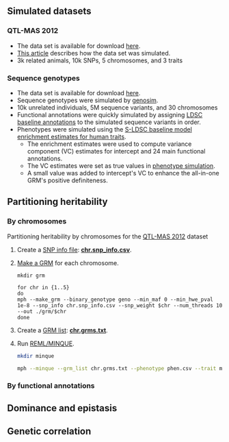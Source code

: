 ## Simulated datasets

### QTL-MAS 2012
- The data set is available for download [here](https://github.com/jiang18/mph/raw/main/examples/QTL-MAS-2012.zip).
- [This article](https://bmcproc.biomedcentral.com/articles/10.1186/1753-6561-8-S5-S1) describes how the data set was simulated.
- 3k related animals, 10k SNPs, 5 chromosomes, and 3 traits

### Sequence genotypes
- The data set is available for download [here]().
- Sequence genotypes were simulated by [genosim](https://aipl.arsusda.gov/software/genosim/).
- 10k unrelated individuals, 5M sequence variants, and 30 chromosomes
- Functional annotations were quickly simulated by assigning [LDSC baseline annotations](https://console.cloud.google.com/storage/browser/_details/broad-alkesgroup-public-requester-pays/LDSCORE/1000G_Phase3_baseline_ldscores.tgz) to the simulated sequence variants in order.
- Phenotypes were simulated using the [S-LDSC baseline model enrichment estimates for human traits](https://www.nature.com/articles/ng.3404/figures/4).
    - The enrichment estimates were used to compute variance component (VC) estimates for intercept and 24 main functional annotations.
    - The VC estimates were set as true values in [phenotype simulation](options.md#simulation).
    - A small value was added to intercept's VC to enhance the all-in-one GRM's positive definiteness. 

## Partitioning heritability

### By chromosomes
Partitioning heritability by chromosomes for the [QTL-MAS 2012](#qtl-mas-2012) dataset

1. Create a [SNP info file](options.md#snp-info-file): [**chr.snp_info.csv**](https://github.com/jiang18/mph/blob/main/examples/QTL-MAS-2012/chr.snp_info.csv?plain=1).
2. [Make a GRM](options.md#making-a-grm-from-snps) for each chromosome.

    ```
    mkdir grm

    for chr in {1..5}
    do
    mph --make_grm --binary_genotype geno --min_maf 0 --min_hwe_pval 1e-8 --snp_info chr.snp_info.csv --snp_weight $chr --num_threads 10 --out ./grm/$chr
    done
    ```

3. Create a [GRM list](options.md#grm-list-file): [**chr.grms.txt**](https://github.com/jiang18/mph/blob/main/examples/QTL-MAS-2012/chr.grms.txt).
4. Run [REML/MINQUE](options.md#remlminque).
    ```sh
    mkdir minque

    mph --minque --grm_list chr.grms.txt --phenotype phen.csv --trait milk --error_weight milk_wt --covariate_file covar.csv --covariate_names all --num_threads 10 --out ./minque/milk.chr
    ```

### By functional annotations

## Dominance and epistasis

## Genetic correlation
